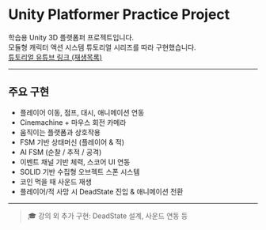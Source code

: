 # Unity Platformer Practice Project

학습용 Unity 3D 플랫폼퍼 프로젝트입니다.  
모듈형 캐릭터 액션 시스템 튜토리얼 시리즈를 따라 구현했습니다.  
[튜토리얼 유튜브 링크 (재생목록)](https://youtu.be/--CH5DYz0M?list=PLnJJ5frTPwRNdvRAD4oBtG1eUVBuj2h1O)

---

## 주요 구현

- 플레이어 이동, 점프, 대시, 애니메이션 연동
- Cinemachine + 마우스 회전 카메라
- 움직이는 플랫폼과 상호작용
- FSM 기반 상태머신 (플레이어 & 적)
- AI FSM (순찰 / 추적 / 공격)
- 이벤트 채널 기반 체력, 스코어 UI 연동
- SOLID 기반 수집형 오브젝트 스폰 시스템
- 코인 먹을 때 사운드 재생
- 플레이어/적 사망 시 DeadState 진입 & 애니메이션 전환

---

> 🎓 강의 외 추가 구현: DeadState 설계, 사운드 연동 등
